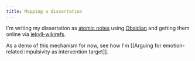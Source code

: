```yaml
---
title: Mapping a dissertation
---
```


I'm writing my dissertation as [atomic notes](https://notes.andymatuschak.org/Evergreen_notes_should_be_atomic) using [Obsidian](https://obsidian.md) and getting them online via [jekyll-wikirefs](https://github.com/wikibonsai/jekyll-wikirefs).

As a demo of this mechanism for now, see how I'm [[Arguing for emotion-related impulsivity as intervention target]].

